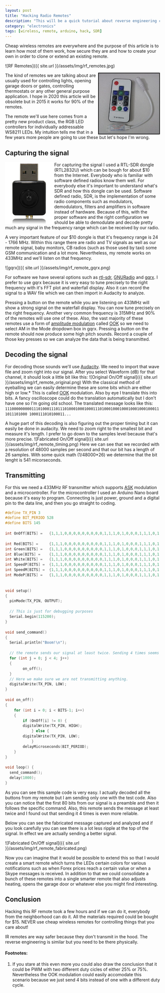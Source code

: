 ```yaml
---
layout: post
title: "Hacking Radio Remotes"
description: "This will be a quick tutorial about reverse engineering cheap wireless remotes"
category: "electronics"
tags: [wireless, remote, arduino, hack, SDR]
---
```


Cheap wireless remotes are everywhere and the purpose of this article is to learn how most of them work, how secure they are and how to create your own in order to clone or extend an existing remote.

![RF Remotes]({{ site.url }}/assets/img/rf_remotes.jpg)

<img src="/assets/img/ws2811_remote.jpg" style="float: right; height: 200px"/>
The kind of remotes we are talking about are usually used for controlling lights, opening garage doors or gates, controlling thermostats or any other general purpose application. I hope in 2020 this article will be obsolete but in 2015 it works for 90% of the remotes.

The remote we'll use here comes from a pretty new product class, the RGB LED controllers for individually addressable WS8211 LEDs. My intuition tells me that in a few years more people are going to use these but let's hope I'm wrong.

## Capturing the signal

<img src="/assets/img/RTL2832U_dongle.jpg" style="float: left;"/>
For capturing the signal I used a RTL-SDR dongle (RTL2832U) which can be bough for about $10 from the Internet. Everybody who is familiar with software defined radios know them well. For everybody else it's important to understand what's SDR and how this dongle can be used. Software defined radio, SDR, is the implementation of some radio components such as modulators, demodulators, filters and amplifiers in software instead of hardware. Because of this, with the proper software and the right configuration we should be able to demodulate and decode pretty much any signal in the frequency range which can be received by our radio.

A very important feature of our $10 dongle is that it's frequency range is 24 - 1766 MHz. Within this range there are radio and TV signals as well as our remote signal, baby monitors, CB radios (such as those used by taxi) some GSM communication and a lot more. Nevertheless, my remote works on 433MHz and we'll listen on that frequency.

![gqrx]({{ site.url }}/assets/img/rf_remote_gqrx.png)

For software we have several options such as [rtl-sdr](http://sdr.osmocom.org/trac/wiki/rtl-sdr#Software), [GNURadio](http://gnuradio.org) and [gqrx](http://gqrx.dk). I prefer to use gqrx because it is very easy to tune precisely to the right frequency with it's FFT plot and waterfall display. Also it can record the signal to a WAV file which we can then import in Audacity to analyze.

Pressing a button on the remote while you are listening on 433MHz will show a strong signal on the waterfall display. You can now tune precisely on the right frequency. Another very common frequency is 315MHz and 90% of the remotes will use one of these. Also, the vast majority of these remotes use a form of [amplitude modulation](https://en.wikipedia.org/wiki/Amplitude_modulation) called [OOK](https://en.wikipedia.org/wiki/On-off_keying) so we need to select AM in the Mode dropdown box in gqrx. Pressing a button on the remote should now produce some high pitch sounds. Record a couple of those key presses so we can analyze the data that is being transmitted.

## Decoding the signal

For decoding those sounds we'll use [Audacity](http://audacityteam.org/). We need to import that wave file and zoom right into our signal. After you select Waveform (dB) for that channel, it should look a little bit like this: 
![Original On/Off signal]({{ site.url }}/assets/img/rf_remote_original.png)
With the classical method of eyeballing we can easily determine these are some bits which are either high or low.* This is called [OOK](https://en.wikipedia.org/wiki/On-off_keying) modulation. Also by eye I translate this into bits. A fancy oscilloscope could do the translation automatically but I don't have one so I'm going old school. The translated message looks like this: `11100000000011101000111011101000100010001110100010001000100010001000111011101000 1000111010100011...`

A huge part of this decoding is also figuring out the proper timing but it can easily be done in audacity. We need to zoom right to the smallest bit and measure it's length. I prefer to go down to the samples level because that's more precise.
![Fabricated On/Off signal]({{ site.url }}/assets/img/rf_remote_timing.png)
Here we can see that we recorded with a resolution of 48000 samples per second and that our bit has a length of 26 samples. With some quick math (1/48000*26) we determine that the bit lenght is 541 micorseconds.

## Transmitting

For this we need a 433MHz RF transmitter which supports [ASK](https://en.wikipedia.org/wiki/Amplitude-shift_keying) modulation and a microcontroller. For the microcontroller I used an Arduino Nano board because it's easy to program. Connecting is just power, ground and a digital pin to the data line, and then you go straight to coding.

```C
#define TX_PIN 3
#define BIT_PERIOD 528
#define BITS 145

int OnOff[BITS] =   {1,1,1,0,0,0,0,0,0,0,0,0,1,1,1,0,1,0,0,0,1,1,1,0,1,1,1,0,1,0,0,0,1,0,0,0,1,0,0,0,1,1,1,0,1,0,0,0,1,0,0,0,1,0,0,0,1,0,0,0,1,0,0,0,1,0,0,0,1,1,1,0,1,1,1,0,1,0,0,0,   1,1,1,0,1,0,0,0,1,0,0,0,1,0,0,0,1,1,1,0,1,0,0,0,1,1,1,0,1,1,1,0,1,0,0,0,1,1,1,0,1,1,1,0,1,1,1,0,1,0,0,0,1,1,1,0,1,0,0,0,1,0,0,0};

int Red[BITS] =     {1,1,1,0,0,0,0,0,0,0,0,0,1,1,1,0,1,0,0,0,1,1,1,0,1,1,1,0,1,0,0,0,1,0,0,0,1,0,0,0,1,1,1,0,1,0,0,0,1,0,0,0,1,0,0,0,1,0,0,0,1,0,0,0,1,0,0,0,1,1,1,0,1,1,1,0,1,0,0,0,   1,0,0,0,1,1,1,0,1,0,0,0,1,0,0,0,1,0,0,0,1,1,1,0,1,0,0,0,1,1,1,0,1,1,1,0,1,0,0,0,1,1,1,0,1,1,1,0,1,1,1,0,1,0,0,0,1,1,1,0,1,0,0,0};
int Green[BITS] =   {1,1,1,0,0,0,0,0,0,0,0,0,1,1,1,0,1,0,0,0,1,1,1,0,1,1,1,0,1,0,0,0,1,0,0,0,1,0,0,0,1,1,1,0,1,0,0,0,1,0,0,0,1,0,0,0,1,0,0,0,1,0,0,0,1,0,0,0,1,1,1,0,1,1,1,0,1,0,0,0,   1,0,0,0,1,0,0,0,1,1,1,0,1,0,0,0,1,0,0,0,1,1,1,0,1,0,0,0,1,1,1,0,1,1,1,0,1,1,1,0,1,0,0,0,1,1,1,0,1,1,1,0,1,0,0,0,1,1,1,0,1,0,0,0};
int Blue[BITS] =    {1,1,1,0,0,0,0,0,0,0,0,0,1,1,1,0,1,0,0,0,1,1,1,0,1,1,1,0,1,0,0,0,1,0,0,0,1,0,0,0,1,1,1,0,1,0,0,0,1,0,0,0,1,0,0,0,1,0,0,0,1,0,0,0,1,0,0,0,1,1,1,0,1,1,1,0,1,0,0,0,   1,1,1,0,1,0,0,0,1,0,0,0,1,0,0,0,1,0,0,0,1,0,0,0,1,1,1,0,1,1,1,0,1,0,0,0,1,1,1,0,1,1,1,0,1,1,1,0,1,1,1,0,1,1,1,0,1,0,0,0,1,0,0,0};
int White[BITS] =   {1,1,1,0,0,0,0,0,0,0,0,0,1,1,1,0,1,0,0,0,1,1,1,0,1,1,1,0,1,0,0,0,1,0,0,0,1,0,0,0,1,1,1,0,1,0,0,0,1,0,0,0,1,0,0,0,1,0,0,0,1,0,0,0,1,0,0,0,1,1,1,0,1,1,1,0,1,0,0,0,   1,1,1,0,1,0,0,0,1,0,0,0,1,0,0,0,1,0,0,0,1,1,1,0,1,0,0,0,1,1,1,0,1,0,0,0,1,1,1,0,1,1,1,0,1,1,1,0,1,1,1,0,1,0,0,0,1,1,1,0,1,0,0,0};
int SpeedP[BITS] =  {1,1,1,0,0,0,0,0,0,0,0,0,1,1,1,0,1,0,0,0,1,1,1,0,1,1,1,0,1,0,0,0,1,0,0,0,1,0,0,0,1,1,1,0,1,0,0,0,1,0,0,0,1,0,0,0,1,0,0,0,1,0,0,0,1,0,0,0,1,1,1,0,1,1,1,0,1,0,0,0,   1,0,0,0,1,0,0,0,1,1,1,0,1,0,0,0,1,1,1,0,1,0,0,0,1,0,0,0,1,1,1,0,1,1,1,0,1,1,1,0,1,0,0,0,1,1,1,0,1,0,0,0,1,1,1,0,1,1,1,0,1,0,0,0};
int SpeedM[BITS] =  {1,1,1,0,0,0,0,0,0,0,0,0,1,1,1,0,1,0,0,0,1,1,1,0,1,1,1,0,1,0,0,0,1,0,0,0,1,0,0,0,1,1,1,0,1,0,0,0,1,0,0,0,1,0,0,0,1,0,0,0,1,0,0,0,1,0,0,0,1,1,1,0,1,1,1,0,1,0,0,0,   1,0,0,0,1,1,1,0,1,1,1,0,1,0,0,0,1,1,1,0,1,0,0,0,1,0,0,0,1,1,1,0,1,1,1,0,1,0,0,0,1,0,0,0,1,1,1,0,1,0,0,0,1,1,1,0,1,1,1,0,1,0,0,0};
int ModeP[BITS] =   {1,1,1,0,0,0,0,0,0,0,0,0,1,1,1,0,1,0,0,0,1,1,1,0,1,1,1,0,1,0,0,0,1,0,0,0,1,0,0,0,1,1,1,0,1,0,0,0,1,0,0,0,1,0,0,0,1,0,0,0,1,0,0,0,1,0,0,0,1,1,1,0,1,1,1,0,1,0,0,0,   1,0,0,0,1,1,1,0,1,1,1,0,1,0,0,0,1,1,1,0,1,0,0,0,1,1,1,0,1,1,1,0,1,1,1,0,1,0,0,0,1,0,0,0,1,1,1,0,1,0,0,0,1,1,1,0,1,0,0,0,1,0,0,0};


void setup()
{
  pinMode(TX_PIN, OUTPUT);

  // This is just for debugging purposes  
  Serial.begin(115200);  
}

void send_command()
{
  Serial.println("Boom!\n");

  // the remote sends our signal at least twice. Sending 4 times seems to be the most reliable.
  for (int j = 0; j < 4; j++)
  {
		on_off();
  }
  // Here we make sure we are not transmitting anything.
  digitalWrite(TX_PIN, LOW);
}

void on_off()
{
	for (int i = 0; i < BITS-1; i++)
	{
	    if (OnOff[i] != 0) {
		digitalWrite(TX_PIN, HIGH);
            } else {
		digitalWrite(TX_PIN, LOW);
            }
	    delayMicroseconds(BIT_PERIOD);
	}
}

void loop() {
  send_command();
  delay(1000);
}
```

As you can see this sample code is very easy. I actually decoded all the buttons from my remote but I am sending only one with the test code. Also you can notice that the first 80 bits from our signal is a preamble and then it follows the specific command.
Also, this remote sends the message at least twice and I found out that sending it 4 times is even more reliable.

Below you can see the fabricated message captured and analyzed and if you look carefully you can see there is a lot less ripple at the top of the signal. In effect we are actually sending a better signal.

![Fabricated On/Off signal]({{ site.url }}/assets/img/rf_remote_fabricated.png)

Now you can imagine that it would be possible to extend this so that I would create a smart remote which turns the LEDs certain colors for various notifications such as when Forex prices reach a certain value or when a Skype messages is received. In addition to that we could consolidate a bunch of these remotes into a single smarter remote that also adjusts heating, opens the garage door or whatever else you might find interesting.

## Conclusion

Hacking this RF remote took a few hours and if we can do it, everybody from the neighborhood can do it. All the materials required could be bought for $15. NEVER use cheap wireless remotes for controlling things that you care about!

IR remotes are way safer because they don't transmit in the hood. The reverse engineering is similar but you need to be there physically.


#### Footnotes:

1. If you stare at this even more you could also draw the conclusion that it could be PWM with two different duty cicles of either 25% or 75%. Nevertheless the OOK modulation could easily accomodate this scenario because we just send 4 bits instead of one with a different duty cycle.
